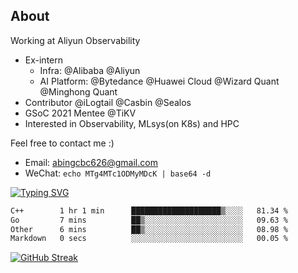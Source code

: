 ## About

Working at Aliyun Observability

- Ex-intern
  - Infra: @Alibaba @Aliyun
  - AI Platform: @Bytedance @Huawei Cloud @Wizard Quant @Minghong Quant
- Contributor @iLogtail @Casbin @Sealos
- GSoC 2021 Mentee @TiKV
- Interested in Observability, MLsys(on K8s) and HPC

Feel free to contact me :)
- Email: abingcbc626@gmail.com
- WeChat: `echo MTg4MTc1ODMyMDcK | base64 -d`

[![Typing SVG](https://readme-typing-svg.herokuapp.com?duration=4000&lines=Don't+neglect+your+dreams;Don't+work+too+long;Speak+up+for+ideas;Make+friends;Be+happy)](https://git.io/typing-svg)

<!--START_SECTION:waka-->

```txt
C++        1 hr 1 min      ████████████████████▒░░░░   81.34 %
Go         7 mins          ██▒░░░░░░░░░░░░░░░░░░░░░░   09.63 %
Other      6 mins          ██▒░░░░░░░░░░░░░░░░░░░░░░   08.98 %
Markdown   0 secs          ░░░░░░░░░░░░░░░░░░░░░░░░░   00.05 %
```

<!--END_SECTION:waka-->

[![GitHub Streak](http://github-readme-streak-stats.herokuapp.com?user=abingcbc&date_format=j%20M%5B%20Y%5D)](https://git.io/streak-stats)



<!--
**Abingcbc/Abingcbc** is a ✨ _special_ ✨ repository because its `README.md` (this file) appears on your GitHub profile.

Here are some ideas to get you started:

- 🔭 I’m currently working on ...
- 🌱 I’m currently learning ...
- 👯 I’m looking to collaborate on ...
- 🤔 I’m looking for help with ...
- 💬 Ask me about ...
- 📫 How to reach me: ...
- 😄 Pronouns: ...
- ⚡ Fun fact: ...

![Top Langs](https://github-readme-stats.vercel.app/api/top-langs/?username=abingcbc&count_private=true)
![Abing's github stats](https://github-readme-stats.vercel.app/api?username=abingcbc&count_private=true&show_icons=true&theme=dark)

-->

